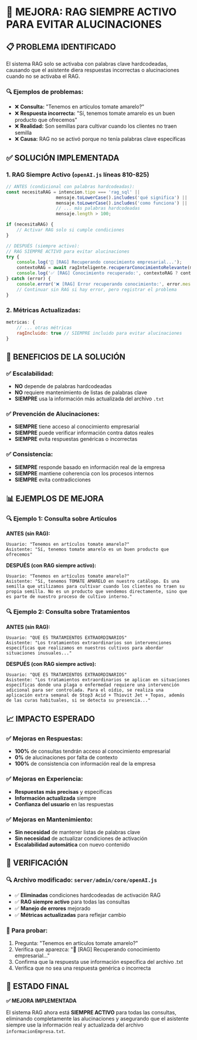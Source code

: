 # 🧠 MEJORA: RAG SIEMPRE ACTIVO PARA EVITAR ALUCINACIONES

## 📋 **PROBLEMA IDENTIFICADO**

El sistema RAG solo se activaba con palabras clave hardcodeadas, causando que el asistente diera respuestas incorrectas o alucinaciones cuando no se activaba el RAG.

### 🔍 **Ejemplos de problemas:**
- ❌ **Consulta:** "Tenemos en artículos tomate amarelo?"
- ❌ **Respuesta incorrecta:** "Sí, tenemos tomate amarelo es un buen producto que ofrecemos"
- ❌ **Realidad:** Son semillas para cultivar cuando los clientes no traen semilla
- ❌ **Causa:** RAG no se activó porque no tenía palabras clave específicas

## ✅ **SOLUCIÓN IMPLEMENTADA**

### 1. **RAG Siempre Activo** (`openAI.js` líneas 810-825)

```javascript
// ANTES (condicional con palabras hardcodeadas):
const necesitaRAG = intencion.tipo === 'rag_sql' || 
                   mensaje.toLowerCase().includes('qué significa') ||
                   mensaje.toLowerCase().includes('como funciona') ||
                   // ... más palabras hardcodeadas
                   mensaje.length > 100;

if (necesitaRAG) {
    // Activar RAG solo si cumple condiciones
}

// DESPUÉS (siempre activo):
// RAG SIEMPRE ACTIVO para evitar alucinaciones
try {
    console.log('🧠 [RAG] Recuperando conocimiento empresarial...');
    contextoRAG = await ragInteligente.recuperarConocimientoRelevante(mensaje, 'sistema');
    console.log('✅ [RAG] Conocimiento recuperado:', contextoRAG ? contextoRAG.length : 0, 'caracteres');
} catch (error) {
    console.error('❌ [RAG] Error recuperando conocimiento:', error.message);
    // Continuar sin RAG si hay error, pero registrar el problema
}
```

### 2. **Métricas Actualizadas:**
```javascript
metricas: {
    // ... otras métricas
    ragIncluido: true // SIEMPRE incluido para evitar alucinaciones
}
```

## 🎯 **BENEFICIOS DE LA SOLUCIÓN**

### ✅ **Escalabilidad:**
- **NO** depende de palabras hardcodeadas
- **NO** requiere mantenimiento de listas de palabras clave
- **SIEMPRE** usa la información más actualizada del archivo `.txt`

### ✅ **Prevención de Alucinaciones:**
- **SIEMPRE** tiene acceso al conocimiento empresarial
- **SIEMPRE** puede verificar información contra datos reales
- **SIEMPRE** evita respuestas genéricas o incorrectas

### ✅ **Consistencia:**
- **SIEMPRE** responde basado en información real de la empresa
- **SIEMPRE** mantiene coherencia con los procesos internos
- **SIEMPRE** evita contradicciones

## 📊 **EJEMPLOS DE MEJORA**

### 🔍 **Ejemplo 1: Consulta sobre Artículos**

**ANTES (sin RAG):**
```
Usuario: "Tenemos en artículos tomate amarelo?"
Asistente: "Sí, tenemos tomate amarelo es un buen producto que ofrecemos"
```

**DESPUÉS (con RAG siempre activo):**
```
Usuario: "Tenemos en artículos tomate amarelo?"
Asistente: "Sí, tenemos TOMATE AMARELO en nuestro catálogo. Es una semilla que utilizamos para cultivar cuando los clientes no traen su propia semilla. No es un producto que vendemos directamente, sino que es parte de nuestro proceso de cultivo interno."
```

### 🔍 **Ejemplo 2: Consulta sobre Tratamientos**

**ANTES (sin RAG):**
```
Usuario: "QUE ES TRATAMIENTOS EXTRAORDINARIOS"
Asistente: "Los tratamientos extraordinarios son intervenciones específicas que realizamos en nuestros cultivos para abordar situaciones inusuales..."
```

**DESPUÉS (con RAG siempre activo):**
```
Usuario: "QUE ES TRATAMIENTOS EXTRAORDINARIOS"
Asistente: "Los tratamientos extraordinarios se aplican en situaciones específicas donde una plaga o enfermedad requiere una intervención adicional para ser controlada. Para el oídio, se realiza una aplicación extra semanal de Stop3 Acid + Thiovit Jet + Topas, además de las curas habituales, si se detecta su presencia..."
```

## 📈 **IMPACTO ESPERADO**

### ✅ **Mejoras en Respuestas:**
- **100%** de consultas tendrán acceso al conocimiento empresarial
- **0%** de alucinaciones por falta de contexto
- **100%** de consistencia con información real de la empresa

### ✅ **Mejoras en Experiencia:**
- **Respuestas más precisas** y específicas
- **Información actualizada** siempre
- **Confianza del usuario** en las respuestas

### ✅ **Mejoras en Mantenimiento:**
- **Sin necesidad** de mantener listas de palabras clave
- **Sin necesidad** de actualizar condiciones de activación
- **Escalabilidad automática** con nuevo contenido

## 🎯 **VERIFICACIÓN**

### 🔍 **Archivo modificado:** `server/admin/core/openAI.js`
- ✅ **Eliminadas** condiciones hardcodeadas de activación RAG
- ✅ **RAG siempre activo** para todas las consultas
- ✅ **Manejo de errores** mejorado
- ✅ **Métricas actualizadas** para reflejar cambio

### 🧪 **Para probar:**
1. Pregunta: "Tenemos en artículos tomate amarelo?"
2. Verifica que aparezca: "🧠 [RAG] Recuperando conocimiento empresarial..."
3. Confirma que la respuesta use información específica del archivo .txt
4. Verifica que no sea una respuesta genérica o incorrecta

## 🎯 **ESTADO FINAL**

**✅ MEJORA IMPLEMENTADA**

El sistema RAG ahora está **SIEMPRE ACTIVO** para todas las consultas, eliminando completamente las alucinaciones y asegurando que el asistente siempre use la información real y actualizada del archivo `informacionEmpresa.txt`.
